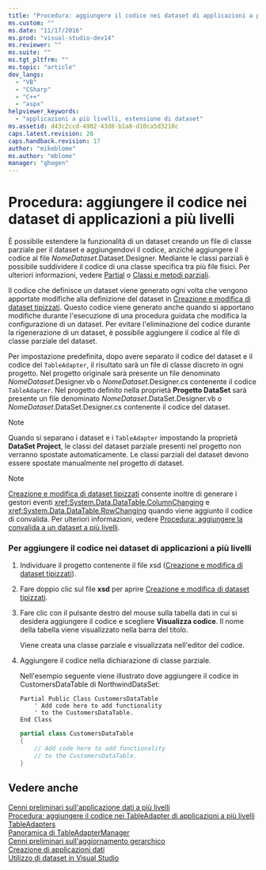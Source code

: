 ```yaml
---
title: "Procedura: aggiungere il codice nei dataset di applicazioni a pi&#249; livelli | Microsoft Docs"
ms.custom: ""
ms.date: "11/17/2016"
ms.prod: "visual-studio-dev14"
ms.reviewer: ""
ms.suite: ""
ms.tgt_pltfrm: ""
ms.topic: "article"
dev_langs: 
  - "VB"
  - "CSharp"
  - "C++"
  - "aspx"
helpviewer_keywords: 
  - "applicazioni a più livelli, estensione di dataset"
ms.assetid: d43c2ccd-4902-43d8-b1a8-d10ca5d3210c
caps.latest.revision: 20
caps.handback.revision: 17
author: "mikeblome"
ms.author: "mblome"
manager: "ghogen"
---
```

# Procedura: aggiungere il codice nei dataset di applicazioni a pi&#249; livelli
È possibile estendere la funzionalità di un dataset creando un file di classe parziale per il dataset e aggiungendovi il codice, anziché aggiungere il codice al file *NomeDataset*.Dataset.Designer.  Mediante le classi parziali è possibile suddividere il codice di una classe specifica tra più file fisici.   Per ulteriori informazioni, vedere [Partial](/dotnet/visual-basic/language-reference/modifiers/partial) o [Classi e metodi parziali](/dotnet/csharp/programming-guide/classes-and-structs/partial-classes-and-methods).  
  
 Il codice che definisce un dataset viene generato ogni volta che vengono apportate modifiche alla definizione del dataset in [Creazione e modifica di dataset tipizzati](../data-tools/creating-and-editing-typed-datasets.md).  Questo codice viene generato anche quando si apportano modifiche durante l'esecuzione di una procedura guidata che modifica la configurazione di un dataset.  Per evitare l'eliminazione del codice durante la rigenerazione di un dataset, è possibile aggiungere il codice al file di classe parziale del dataset.  
  
 Per impostazione predefinita, dopo avere separato il codice del dataset e il codice del `TableAdapter`, il risultato sarà un file di classe discreto in ogni progetto.  Nel progetto originale sarà presente un file denominato *NomeDataset*.Designer.vb o *NomeDataset*.Designer.cs contenente il codice `TableAdapter`.  Nel progetto definito nella proprietà **Progetto DataSet** sarà presente un file denominato *NomeDataset*.DataSet.Designer.vb o *NomeDataset*.DataSet.Designer.cs contenente il codice del dataset.  
  
> [!NOTE]
>  Quando si separano i dataset e i `TableAdapter` impostando la proprietà **DataSet Project**, le classi del dataset parziale presenti nel progetto non verranno spostate automaticamente.  Le classi parziali del dataset devono essere spostate manualmente nel progetto di dataset.  
  
> [!NOTE]
>  [Creazione e modifica di dataset tipizzati](../data-tools/creating-and-editing-typed-datasets.md) consente inoltre di generare i gestori eventi <xref:System.Data.DataTable.ColumnChanging> e <xref:System.Data.DataTable.RowChanging> quando viene aggiunto il codice di convalida.  Per ulteriori informazioni, vedere [Procedura: aggiungere la convalida a un dataset a più livelli](../data-tools/add-validation-to-an-n-tier-dataset.md).  
  
### Per aggiungere il codice nei dataset di applicazioni a più livelli  
  
1.  Individuare il progetto contenente il file xsd \([Creazione e modifica di dataset tipizzati](../data-tools/creating-and-editing-typed-datasets.md)\).  
  
2.  Fare doppio clic sul file **xsd** per aprire [Creazione e modifica di dataset tipizzati](../data-tools/creating-and-editing-typed-datasets.md).  
  
3.  Fare clic con il pulsante destro del mouse sulla tabella dati in cui si desidera aggiungere il codice e scegliere **Visualizza codice**. Il nome della tabella viene visualizzato nella barra del titolo.  
  
     Viene creata una classe parziale e visualizzata nell'editor del codice.  
  
4.  Aggiungere il codice nella dichiarazione di classe parziale.  
  
     Nell'esempio seguente viene illustrato dove aggiungere il codice in CustomersDataTable di NorthwindDataSet:  
  
    ```vb#  
    Partial Public Class CustomersDataTable  
        ' Add code here to add functionality   
        ' to the CustomersDataTable.  
    End Class  
    ```  
  
    ```c#  
    partial class CustomersDataTable  
    {  
        // Add code here to add functionality  
        // to the CustomersDataTable.  
    }  
    ```  
  
## Vedere anche  
 [Cenni preliminari sull'applicazione dati a più livelli](../data-tools/n-tier-data-applications-overview.md)   
 [Procedura: aggiungere il codice nei TableAdapter di applicazioni a più livelli](../data-tools/add-code-to-tableadapters-in-n-tier-applications.md)   
 [TableAdapters](../Topic/TableAdapters.md)   
 [Panoramica di TableAdapterManager](../Topic/TableAdapterManager%20Overview.md)   
 [Cenni preliminari sull'aggiornamento gerarchico](../Topic/Hierarchical%20Update%20Overview.md)   
 [Creazione di applicazioni dati](../data-tools/creating-data-applications.md)   
 [Utilizzo di dataset in Visual Studio](../data-tools/dataset-tools-in-visual-studio.md)